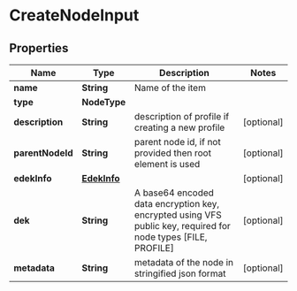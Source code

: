 # CreateNodeInput

## Properties

| Name             | Type                        | Description                                                                                                   | Notes      |
| ---------------- | --------------------------- | ------------------------------------------------------------------------------------------------------------- | ---------- |
| **name**         | **String**                  | Name of the item                                                                                              |            |
| **type**         | **NodeType**                |                                                                                                               |            |
| **description**  | **String**                  | description of profile if creating a new profile                                                              | [optional] |
| **parentNodeId** | **String**                  | parent node id, if not provided then root element is used                                                     | [optional] |
| **edekInfo**     | [**EdekInfo**](EdekInfo.md) |                                                                                                               | [optional] |
| **dek**          | **String**                  | A base64 encoded data encryption key, encrypted using VFS public key, required for node types [FILE, PROFILE] | [optional] |
| **metadata**     | **String**                  | metadata of the node in stringified json format                                                               | [optional] |
